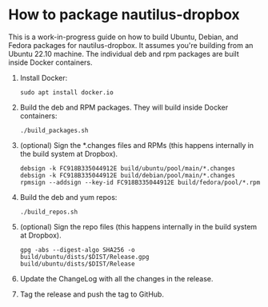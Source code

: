 # How to package nautilus-dropbox

This is a work-in-progress guide on how to build Ubuntu, Debian, and
Fedora packages for nautilus-dropbox. It assumes you're building from
an Ubuntu 22.10 machine. The individual deb and rpm packages are built
inside Docker containers.

1. Install Docker:

   ```
   sudo apt install docker.io
   ```

2. Build the deb and RPM packages. They will build inside Docker containers:

   ```
   ./build_packages.sh
   ```

3. (optional) Sign the *.changes files and RPMs (this happens internally in the build system at Dropbox).

   ```
   debsign -k FC918B335044912E build/ubuntu/pool/main/*.changes
   debsign -k FC918B335044912E build/debian/pool/main/*.changes
   rpmsign --addsign --key-id FC918B335044912E build/fedora/pool/*.rpm
   ```

4. Build the deb and yum repos:

   ```
   ./build_repos.sh
   ```

5. (optional) Sign the repo files (this happens internally in the build system at Dropbox).

   ```
   gpg -abs --digest-algo SHA256 -o build/ubuntu/dists/$DIST/Release.gpg build/ubuntu/dists/$DIST/Release
   ```

6. Update the ChangeLog with all the changes in the release.

7. Tag the release and push the tag to GitHub.